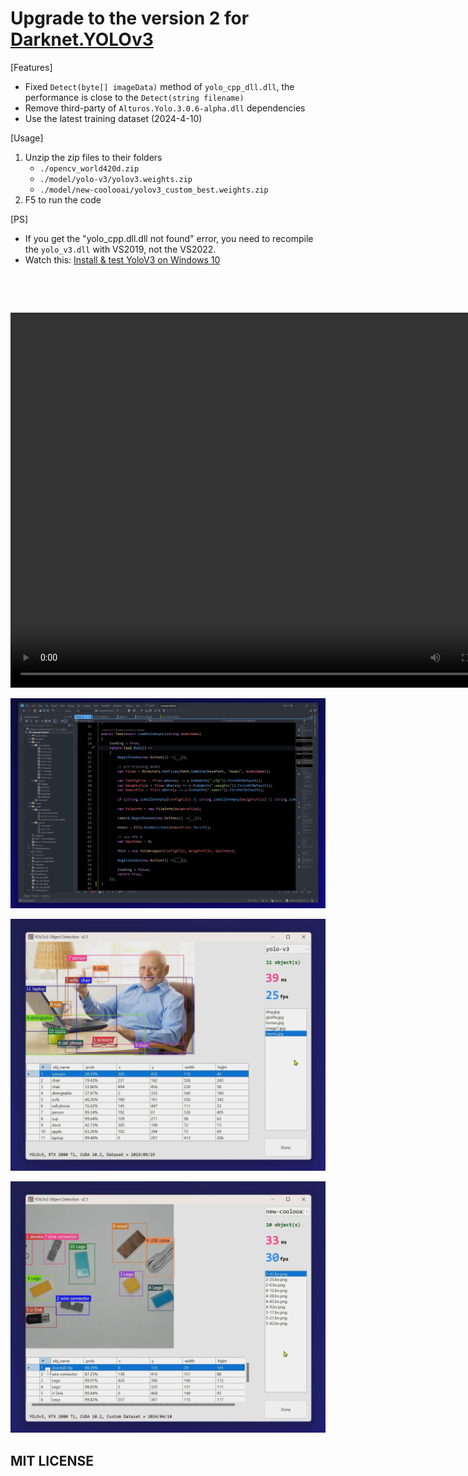 # Upgrade to the version 2 for [Darknet.YOLOv3](https://github.com/12343954/Darknet.YoloV3)

[Features]
- Fixed `Detect(byte[] imageData)` method of `yolo_cpp_dll.dll`, the performance is close to the `Detect(string filename)`
- Remove third-party of `Alturos.Yolo.3.0.6-alpha.dll` dependencies
- Use the latest training dataset (2024-4-10)

[Usage]
1. Unzip the zip files to their folders
    - `./opencv_world420d.zip`
    - `./model/yolo-v3/yolov3.weights.zip`
    - `./model/new-coolooai/yolov3_custom_best.weights.zip`
2. F5 to run the code

[PS]  
- If you get the "yolo_cpp.dll.dll not found" error, you need to recompile the `yolo_v3.dll` with VS2019, not the VS2022.   
- Watch this: [Install & test YoloV3 on Windows 10](https://www.youtube.com/watch?v=zT8eDXpslXw)


<p><br /></p>
<p><br /></p>

<video width="800" height="600" controls>
    <source src="./images/demo.mp4" type="video/mp4">
</video>
<p>
<img alt="" src="./images/demo.jpg" width="800" />
</p>
<p>
<img alt="" src="./images/demo1.jpg" width="800" />
</p>
<img alt="" src="./images/demo2.jpg" width="800" />
</p>

## MIT LICENSE